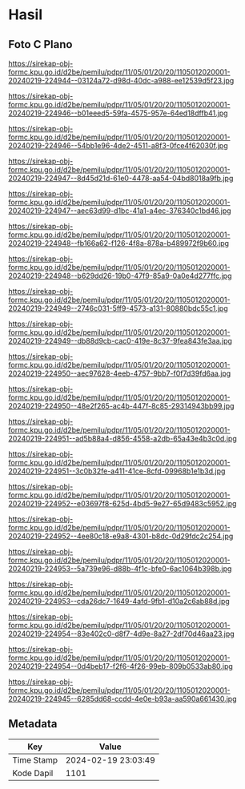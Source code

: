 # Hasil

## Foto C Plano

https://sirekap-obj-formc.kpu.go.id/d2be/pemilu/pdpr/11/05/01/20/20/1105012020001-20240219-224944--03124a72-d98d-40dc-a988-ee12539d5f23.jpg

https://sirekap-obj-formc.kpu.go.id/d2be/pemilu/pdpr/11/05/01/20/20/1105012020001-20240219-224946--b01eeed5-59fa-4575-957e-64ed18dffb41.jpg

https://sirekap-obj-formc.kpu.go.id/d2be/pemilu/pdpr/11/05/01/20/20/1105012020001-20240219-224946--54bb1e96-4de2-4511-a8f3-0fce4f62030f.jpg

https://sirekap-obj-formc.kpu.go.id/d2be/pemilu/pdpr/11/05/01/20/20/1105012020001-20240219-224947--8d45d21d-61e0-4478-aa54-04bd8018a9fb.jpg

https://sirekap-obj-formc.kpu.go.id/d2be/pemilu/pdpr/11/05/01/20/20/1105012020001-20240219-224947--aec63d99-d1bc-41a1-a4ec-376340c1bd46.jpg

https://sirekap-obj-formc.kpu.go.id/d2be/pemilu/pdpr/11/05/01/20/20/1105012020001-20240219-224948--fb166a62-f126-4f8a-878a-b489972f9b60.jpg

https://sirekap-obj-formc.kpu.go.id/d2be/pemilu/pdpr/11/05/01/20/20/1105012020001-20240219-224948--b629dd26-19b0-47f9-85a9-0a0e4d277ffc.jpg

https://sirekap-obj-formc.kpu.go.id/d2be/pemilu/pdpr/11/05/01/20/20/1105012020001-20240219-224949--2746c031-5ff9-4573-a131-80880bdc55c1.jpg

https://sirekap-obj-formc.kpu.go.id/d2be/pemilu/pdpr/11/05/01/20/20/1105012020001-20240219-224949--db88d9cb-cac0-419e-8c37-9fea843fe3aa.jpg

https://sirekap-obj-formc.kpu.go.id/d2be/pemilu/pdpr/11/05/01/20/20/1105012020001-20240219-224950--aec97628-4eeb-4757-9bb7-f0f7d39fd6aa.jpg

https://sirekap-obj-formc.kpu.go.id/d2be/pemilu/pdpr/11/05/01/20/20/1105012020001-20240219-224950--48e2f265-ac4b-447f-8c85-29314943bb99.jpg

https://sirekap-obj-formc.kpu.go.id/d2be/pemilu/pdpr/11/05/01/20/20/1105012020001-20240219-224951--ad5b88a4-d856-4558-a2db-65a43e4b3c0d.jpg

https://sirekap-obj-formc.kpu.go.id/d2be/pemilu/pdpr/11/05/01/20/20/1105012020001-20240219-224951--3c0b32fe-a411-41ce-8cfd-09968b1e1b3d.jpg

https://sirekap-obj-formc.kpu.go.id/d2be/pemilu/pdpr/11/05/01/20/20/1105012020001-20240219-224952--e03697f8-625d-4bd5-9e27-65d9483c5952.jpg

https://sirekap-obj-formc.kpu.go.id/d2be/pemilu/pdpr/11/05/01/20/20/1105012020001-20240219-224952--4ee80c18-e9a8-4301-b8dc-0d29fdc2c254.jpg

https://sirekap-obj-formc.kpu.go.id/d2be/pemilu/pdpr/11/05/01/20/20/1105012020001-20240219-224953--5a739e96-d88b-4f1c-bfe0-6ac1064b398b.jpg

https://sirekap-obj-formc.kpu.go.id/d2be/pemilu/pdpr/11/05/01/20/20/1105012020001-20240219-224953--cda26dc7-1649-4afd-9fb1-d10a2c6ab88d.jpg

https://sirekap-obj-formc.kpu.go.id/d2be/pemilu/pdpr/11/05/01/20/20/1105012020001-20240219-224954--83e402c0-d8f7-4d9e-8a27-2df70d46aa23.jpg

https://sirekap-obj-formc.kpu.go.id/d2be/pemilu/pdpr/11/05/01/20/20/1105012020001-20240219-224954--0d4beb17-f2f6-4f26-99eb-809b0533ab80.jpg

https://sirekap-obj-formc.kpu.go.id/d2be/pemilu/pdpr/11/05/01/20/20/1105012020001-20240219-224945--6285dd68-ccdd-4e0e-b93a-aa590a661430.jpg


## Metadata

| Key        | Value               |
| ---------- | ------------------- |
| Time Stamp | 2024-02-19 23:03:49 |
| Kode Dapil | 1101                |



